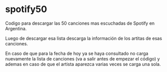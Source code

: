 # spotify50
Codigo para descargar las 50 canciones mas escuchadas de Spotify en Argentina.

Luego de descargar esa lista descarga la información de los artitas de esas canciones.

En caso de que para la fecha de hoy ya se haya consultado no carga nuevamente la lista de canciones (va a salir antes de empezar el código) y ademas en caso de que el artista aparezca varias veces se carga una sola.
